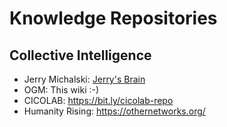 # Knowledge Repositories

## Collective Intelligence

- Jerry Michalski: [Jerry's Brain](https://www.jerrysbrain.com/)
- OGM: This wiki :-)
- CICOLAB: https://bit.ly/cicolab-repo
- Humanity Rising: https://othernetworks.org/

